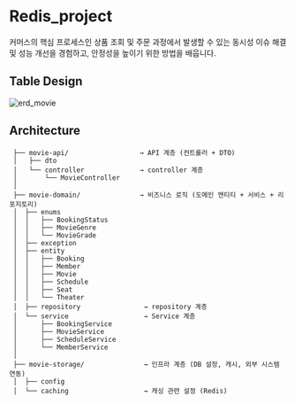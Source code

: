 # Redis_project  

커머스의 핵심 프로세스인 상품 조회 및 주문 과정에서 발생할 수 있는 동시성 이슈 해결 및 성능 개선을 경험하고, 안정성을 높이기 위한 방법을 배웁니다.

## Table Design
![erd_movie](https://github.com/user-attachments/assets/6b72e0ea-bfb0-4d0c-8e45-ae443885d1fa)

## Architecture
```
 ├── movie-api/                  → API 계층 (컨트롤러 + DTO)
 │   ├── dto
 │   └── controller              → controller 계층
 │       └── MovieController
 │ 
 ├── movie-domain/               → 비즈니스 로직 (도메인 엔티티 + 서비스 + 리포지토리)
 │  ├── enums
 │  │   ├── BookingStatus
 │  │   ├── MovieGenre
 │  │   └── MovieGrade
 │  ├── exception
 │  ├── entity
 │  │   ├── Booking
 │  │   ├── Member
 │  │   ├── Movie
 │  │   ├── Schedule
 │  │   ├── Seat
 │  │   └── Theater
 │  ├── repository                → repository 계층
 │  └── service                   → Service 계층
 │      ├── BookingService
 │      ├── MovieService
 │      ├── ScheduleService
 │      └── MemberService
 │ 
 ├── movie-storage/               → 인프라 계층 (DB 설정, 캐시, 외부 시스템 연동)
 │  ├── config
 │  └── caching                   → 캐싱 관련 설정 (Redis)
```